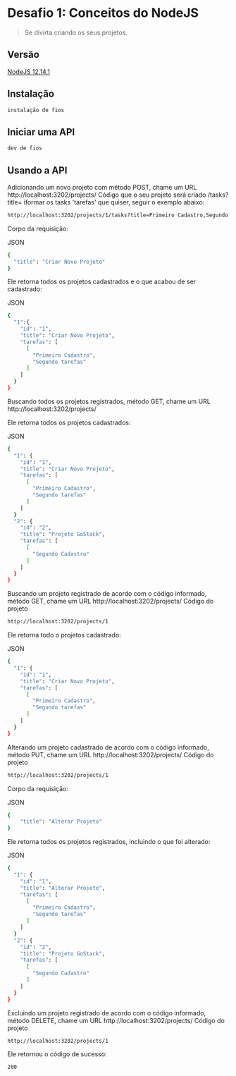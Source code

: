 # Desafio 1: Conceitos do NodeJS
> Se divirta criando os seus projetos.

## Versão

<a href="https://nodejs.org/pt/"> NodeJS 12.14.1 </a>

## Instalação

````sh
instalação de fios 
````

## Iniciar uma API

````sh
dev de fios
````

## Usando a API

Adicionando um novo projeto com método POST, chame um URL http://localhost:3202/projects/ Código que o seu projeto será criado /tasks?title= iformar os tasks 'tarefas' que quiser, seguir o exemplo abaixo:

````sh
http://localhost:3202/projects/1/tasks?title=Primeiro Cadastro,Segundo tasks
````

Corpo da requisição:

JSON

````sh
{
  "title": "Criar Novo Projeto"
}
````

Ele retorna todos os projetos cadastrados e o que acabou de ser cadastrado:

JSON

````sh
{
  "1":{
    "id": "1",
    "title": "Criar Novo Projeto",
    "tarefas": [
      [
        "Primeiro Cadastro",
        "Segundo tarefas"
      ]
    ]
  }
}
````

Buscando todos os projetos registrados, método GET, chame um URL http://localhost:3202/projects/

Ele retorna todos os projetos cadastrados:

JSON

````sh
{
  "1": {
    "id": "1",
    "title": "Criar Novo Projeto",
    "tarefas": [
      [
        "Primeiro Cadastro",
        "Segundo tarefas"
      ]
    ]
  }
  "2": {
    "id": "2",
    "title": "Projeto GoStack",
    "tarefas": [
      [
        "Segundo Cadastro"
      ]
    ]
  }
}
````

Buscando um projeto registrado de acordo com o código informado, método GET, chame um URL http://localhost:3202/projects/ Código do projeto


````sh
http://localhost:3202/projects/1
````

Ele retorna todo o projetos cadastrado:

JSON
````sh
{
  "1": {
    "id": "1",
    "title": "Criar Novo Projeto",
    "tarefas": [
      [
        "Primeiro Cadastro",
        "Segundo tarefas"
      ]
    ]
  }
}
````

Alterando um projeto cadastrado de acordo com o código informado, método PUT, chame um URL http://localhost:3202/projects/ Código do projeto


````sh
http://localhost:3202/projects/1
````

Corpo da requisição:

JSON
````sh
{
	"title": "Alterar Projeto"
}
````

Ele retorna todos os projetos registrados, incluindo o que foi alterado:

JSON

````sh
{
  "1": {
    "id": "1",
    "title": "Alterar Projeto",
    "tarefas": [
      [
        "Primeiro Cadastro",
        "Segundo tarefas"
      ]
    ]
  }
  "2": {
    "id": "2",
    "title": "Projeto GoStack",
    "tarefas": [
      [
        "Segundo Cadastro"
      ]
    ]
  }
}
````

Excluindo um projeto registrado de acordo com o código informado, método DELETE, chame um URL http://localhost:3202/projects/ Código do projeto


````sh
http://localhost:3202/projects/1
````

Ele retornou o código de sucesso:

````sh
200
````
